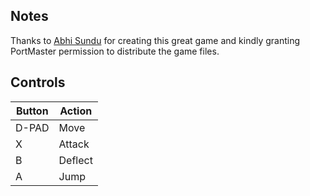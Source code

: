 ## Notes

Thanks to [Abhi Sundu](https://abhimonk.itch.io/) for creating this great game and kindly granting PortMaster permission to distribute the game files.


## Controls

| Button | Action  |
| ------ | ------- |
| D-PAD  | Move    |
| X      | Attack  |
| B      | Deflect |
| A      | Jump    |
